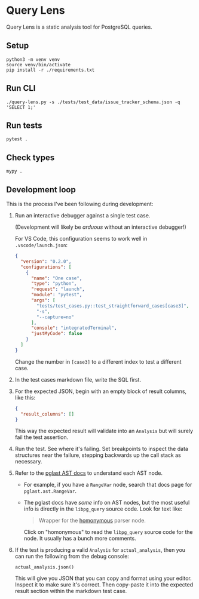 # Query Lens

Query Lens is a static analysis tool for PostgreSQL queries.

## Setup

```
python3 -m venv venv 
source venv/bin/activate
pip install -r ./requirements.txt 
```

## Run CLI

```
./query-lens.py -s ./tests/test_data/issue_tracker_schema.json -q 'SELECT 1;'
```

## Run tests

```
pytest .
```

## Check types

```
mypy .
```

## Development loop

This is the process I've been following during development:

1. Run an interactive debugger against a single test case.

    (Development will likely be _arduous_ without an interactive debugger!)

    For VS Code, this configuration seems to work well in `.vscode/launch.json`:

    ```json
    {
      "version": "0.2.0",
      "configurations": [
        {
          "name": "One case",
          "type": "python",
          "request": "launch",
          "module": "pytest",
          "args": [
            "tests/test_cases.py::test_straightforward_cases[case3]",
            "-s",
            "--capture=no"
          ],
          "console": "integratedTerminal",
          "justMyCode": false
        }
      ]
    }
    ```

    Change the number in `[case3]` to a different index to test a different case.

1. In the test cases markdown file, write the SQL first.

1. For the expected JSON, begin with an empty block of result columns, like this:

    ```json
    {
      "result_columns": []
    }
    ```

    This way the expected result will validate into an `Analysis` but will surely fail the test assertion.

1. Run the test. See where it's failing. Set breakpoints to inspect the data structures near the failure, stepping backwards up the call stack as necessary.

1. Refer to the [pglast AST docs](https://pglast.readthedocs.io/en/v7/ast.html) to understand each AST node.
    - For example, if you have a `RangeVar` node, search that docs page for `pglast.ast.RangeVar`.
    - The pglast docs have _some_ info on AST nodes, but the most useful info is directly in the `libpg_query` source code. Look for text like:

        > Wrapper for the [homonymous](https://github.com/pganalyze/libpg_query/blob/27b2af9/src/postgres/include/nodes/primnodes.h#L71) parser node.

        Click on "homonymous" to read the `libpg_query` source code for the node. It usually has a bunch more comments.

1. If the test is producing a valid `Analysis` for `actual_analysis`, then you can run the following from the debug console:

    ```
    actual_analysis.json()
    ```

    This will give you JSON that you can copy and format using your editor. Inspect it to make sure it's correct. Then copy-paste it into the expected result section within the markdown test case.
